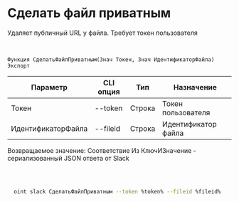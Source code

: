 ﻿---
sidebar_position: 6
---

# Сделать файл приватным
 Удаляет публичный URL у файла. Требует токен пользователя


<br/>


`Функция СделатьФайлПриватным(Знач Токен, Знач ИдентификаторФайла) Экспорт`

  | Параметр | CLI опция | Тип | Назначение |
  |-|-|-|-|
  | Токен | --token | Строка | Токен пользователя |
  | ИдентификаторФайла | --fileid | Строка | Идентификатор файла |

  
  Возвращаемое значение:   Соответствие Из КлючИЗначение - сериализованный JSON ответа от Slack

<br/>




	


```sh title="Пример команды CLI"
    
  oint slack СделатьФайлПриватным --token %token% --fileid %fileid%

```


